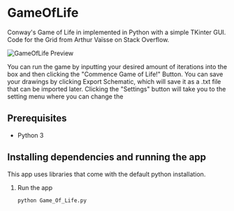 # GameOfLife

Conway's Game of Life in implemented in Python with a simple TKinter GUI.
Code for the Grid from Arthur Vaïsse on Stack Overflow.

![GameOfLife Preview](https://github.com/user-attachments/assets/afdec2b8-ba56-425b-938f-e53781a047f4)

You can run the game by inputting your desired amount of iterations into the box and then clicking the "Commence Game of Life!" Button. 
You can save your drawings by clicking Export Schematic, which will save it as a .txt file that can be imported later. 
Clicking the "Settings" button will take you to the setting menu where you can change the 

## Prerequisites

- Python 3

## Installing dependencies and running the app
 
This app uses libraries that come with the default python installation.

1. Run the app

       python Game_Of_Life.py

